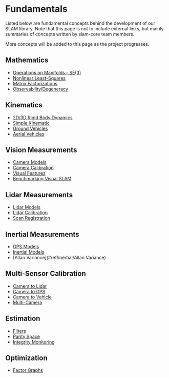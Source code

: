 # Fundamentals

Listed below are fundamental concepts behind the development of our SLAM
library. Note that this page is not to include external links, but mainly
summaries of concepts written by slam-core team members.


More concepts will be added to this page as the project progresses.

## Mathematics
- [Operations on Manifolds - SE(3)](#ref/math/se3)
- [Nonlinear Least-Squares](#ref/math/nlls)
- [Matrix Factorizations](#ref/math/matrix)
- [Observability/Degeneracy](#ref/math/observability)

## Kinematics
- [2D/3D Rigid Body Dynamics](#ref/kinematics/rigidbody)
- [Simple Kinematic](#ref/kinematics/kinematic)
- [Ground Vehicles](#ref/kinematics/groundvehicles)
- [Aerial Vehicles](#ref/kinematics/aerialvehicles)

## Vision Measurements
- [Camera Models](#ref/vision/camera_models)
- [Camera Calibration](#ref/vision/calibration)
- [Visual Features](#ref/vision/features)
- [Benchmarking Visual SLAM](#ref/vision/benchmarking)

## Lidar Measurements
- [Lidar Models](#ref/lidar/lidar_models)
- [Lidar Calibration](#ref/lidar/calibration)
- [Scan Registration](#ref/lidar/scan_registration)

## Inertial Measurements
- [GPS Models](#ref/inertial/gps_models)
- [Inertial Models](#ref/inertial/inertial_models)
- [Allan Variance](#ref/inertial/Allan Variance)

## Multi-Sensor Calibration
- [Camera to Lidar](#ref/calibration/cam_lidar)
- [Camera to GPS](#ref/calibration/cam_gps)
- [Camera to Vehicle](#ref/calibration/cam_vehicle)
- [Multi-Camera](#ref/calibration/multi_camera)

## Estimation
- [Filters](#ref/estimation/filters)
- [Parity Space](#ref/estimation/parity)
- [Integrity Monitoring](#ref/estimation/integrity)

## Optimization
- [Factor Graphs](#ref/backend/factor_graphs)
